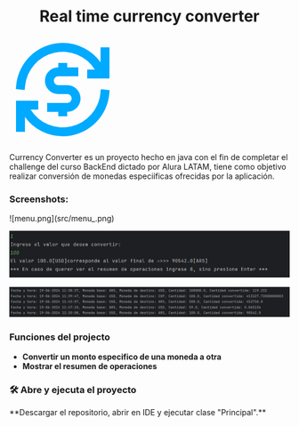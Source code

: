 <h1 align="center">Real time currency converter </h1>

<svg xmlns="http://www.w3.org/2000/svg" width="192" height="192" viewBox="0 0 24 24"><path fill="#00aaff" d="M20.5 5.835A10.49 10.49 0 0 0 12 1.5c-5.427 0-9.89 4.115-10.443 9.396l-.104.994l1.99.209l.103-.995A8.501 8.501 0 0 1 19.213 7.5H17.5v2h5v-7h-2zM11 6v1a3 3 0 0 0 0 6h2a1 1 0 1 1 0 2H8.5v2H11v1h2v-1a3 3 0 1 0 0-6h-2a1 1 0 0 1 0-2h4.5V7H13V6zm9.557 5.901l-.104.995A8.501 8.501 0 0 1 4.787 16.5H6.5v-2h-5v7h2v-3.335A10.49 10.49 0 0 0 12 22.5c5.426 0 9.89-4.115 10.442-9.396l.104-.994z"/></svg>

Currency Converter es un proyecto hecho en java con el fin de completar el challenge del curso BackEnd dictado por Alura LATAM, tiene como objetivo realizar conversión de monedas especiíficas ofrecidas por la aplicación.

<h3>Screenshots:</h3>
![menu.png](src/menu_.png)

![ejemplo.png](src/ejemplo.png)

![resumen de operaciones.png](src/resumen%20de%20operaciones.png)

<h3>Funciones del projecto</h3>

- **Convertir un monto especifico de una moneda a otra**
-  **Mostrar el resumen de operaciones**

<h3>🛠️ Abre y ejecuta el proyecto</h3>
**Descargar el repositorio, abrir en IDE y ejecutar clase "Principal".**


